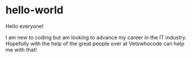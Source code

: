 # hello-world

Hello everyone!

I am new to coding but am looking to advance my career in the IT industry. 
Hopefully with the help of the great people over at Vetswhocode can help me with that!
